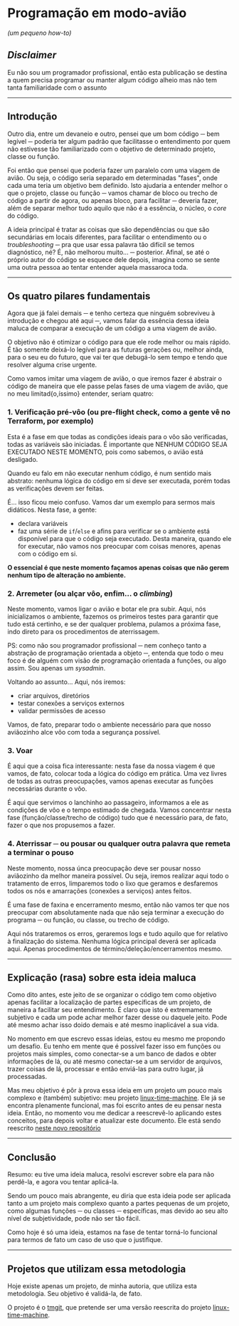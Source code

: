 # Programação em modo-avião
_(um pequeno how-to)_

## _Disclaimer_

Eu não sou um programador profissional, então esta publicação se destina a quem precisa programar ou manter algum código alheio mas não tem tanta familiaridade com o assunto

---

## Introdução

Outro dia, entre um devaneio e outro, pensei que um bom código ─ bem legível ─ poderia ter algum padrão que facilitasse o entendimento por quem não estivesse tão familiarizado com o objetivo de determinado projeto, classe ou função.

Foi então que pensei que poderia fazer um paralelo com uma viagem de avião. Ou seja, o código seria separado em determinadas "fases", onde cada uma teria um objetivo bem definido. Isto ajudaria a entender melhor o que o projeto, classe ou função ─ vamos chamar de bloco ou trecho de código a partir de agora, ou apenas bloco, para facilitar ─ deveria fazer, além de separar melhor tudo aquilo que não é a essência, o núcleo, o _core_ do código. 

A ideia principal é tratar as coisas que são dependências ou que são secundárias em locais diferentes, para facilitar o entendimento ou o _troubleshooting_ ─ pra que usar essa palavra tão difícil se temos diagnóstico, né? É, não melhorou muito... ─ posterior. Afinal, se até o próprio autor do código se esquece dele depois, imagina como se sente uma outra pessoa ao tentar entender aquela massaroca toda.

---

## Os quatro pilares fundamentais

Agora que já falei demais ─ e tenho certeza que ninguém sobreviveu à introdução e chegou até aqui ─, vamos falar da essência dessa ideia maluca de comparar a execução de um código a uma viagem de avião.

O objetivo não é otimizar o código para que ele rode melhor ou mais rápido. É tão somente deixá-lo legível para as futuras gerações ou, melhor ainda, para o seu eu do futuro, que vai ter que debugá-lo sem tempo e tendo que resolver alguma crise urgente.

Como vamos imitar uma viagem de avião, o que iremos fazer é abstrair o código de maneira que ele passe pelas fases de uma viagem de avião, que no meu limitad{o,íssimo} entender, seriam quatro:

### 1. Verificação pré-vôo (ou pre-flight check, como a gente vê no Terraform, por exemplo)

Esta é a fase em que todas as condições ideais para o vôo são verificadas, todas as variáveis são iniciadas. É importante que NENHUM CÓDIGO SEJA EXECUTADO NESTE MOMENTO, pois como sabemos, o avião está desligado.

Quando eu falo em não executar nenhum código, é num sentido mais abstrato: nenhuma lógica do código em si deve ser executada, porém todas as verificações devem ser feitas.

É... isso ficou meio confuso. Vamos dar um exemplo para sermos mais didáticos. Nesta fase, a gente:

- declara variáveis
- faz uma série de `if`/`else` e afins para verificar se o ambiente está disponível para que o código seja executado. Desta maneira, quando ele for executar, não vamos nos preocupar com coisas menores, apenas com o código em si.

**O essencial é que neste momento façamos apenas coisas que não gerem nenhum tipo de alteração no ambiente.**

### 2. Arremeter (ou alçar vôo, enfim... o _climbing_)

Neste momento, vamos ligar o avião e botar ele pra subir. Aqui, nós inicializamos o ambiente, fazemos os primeiros testes para garantir que tudo está certinho, e se der qualquer problema, pulamos a próxima fase, indo direto para os procedimentos de aterrissagem.

PS: como não sou programador profissional ─ nem conheço tanto a abstração de programação orientada a objeto ─, entenda que todo o meu foco é de alguém com visão de programação orientada a funções, ou algo assim. Sou apenas um _sysadmin_.

Voltando ao assunto... Aqui, nós iremos:
- criar arquivos, diretórios
- testar conexões a serviços externos
- validar permissões de acesso

Vamos, de fato, preparar todo o ambiente necessário para que nosso aviãozinho alce vôo com toda a segurança possível.

### 3. Voar

É aqui que a coisa fica interessante: nesta fase da nossa viagem é que vamos, de fato, colocar toda a lógica do código em prática. Uma vez livres de todas as outras preocupações, vamos apenas executar as funções necessárias durante o vôo. 

É aqui que servimos o lanchinho ao passageiro, informamos a ele as condições de vôo e o tempo estimado de chegada. Vamos concentrar nesta fase (função/classe/trecho de código) tudo que é necessário para, de fato, fazer o que nos propusemos a fazer.

### 4. Aterrissar ─ ou pousar ou qualquer outra palavra que remeta a terminar o pouso

Neste momento, nossa únca preocupação deve ser pousar nosso aviãozinho da melhor maneira possível. Ou seja, iremos realizar aqui todo o tratamento de erros, limparemos todo o lixo que geramos e desfaremos todos os nós e amarrações (conexões a serviços) antes feitos.

É uma fase de faxina e encerramento mesmo, então não vamos ter que nos preocupar com absolutamente nada que não seja terminar a execução do programa ─ ou função, ou classe, ou trecho de código.

Aqui nós trataremos os erros, geraremos logs e tudo aquilo que for relativo à finalização do sistema. Nenhuma lógica principal deverá ser aplicada aqui. Apenas procedimentos de término/deleção/encerramentos mesmo.

---

## Explicação (rasa) sobre esta ideia maluca

Como dito antes, este jeito de se organizar o código tem como objetivo apenas facilitar a localização de partes específicas de um projeto, de maneira a facilitar seu entendimento. É claro que isto é extremamente subjetivo e cada um pode achar melhor fazer desse ou daquele jeito. Pode até mesmo achar isso doido demais e até mesmo inaplicável a sua vida.

No momento em que escrevo essas ideias, estou eu mesmo me propondo um desafio. Eu tenho em mente que é possível fazer isso em funções ou projetos mais simples, como conectar-se a um banco de dados e obter informações de lá, ou até mesmo conectar-se a um servidor de arquivos, trazer coisas de lá, processar e então enviá-las para outro lugar, já processadas.

Mas meu objetivo é pôr à prova essa ideia em um projeto um pouco mais complexo e (também) subjetivo: meu projeto [linux-time-machine](github.com/elisboa/linux-time-machine.sh). Ele já se encontra plenamente funcional, mas foi escrito antes de eu pensar nesta ideia. Então, no momento vou me dedicar a reescrevê-lo aplicando estes conceitos, para depois voltar e atualizar este documento. Ele está sendo reescrito [neste novo repositório](https://github.com/elisboa/tmgit)

---

## Conclusão

Resumo: eu tive uma ideia maluca, resolvi escrever sobre ela para não perdê-la, e agora vou tentar aplicá-la.

Sendo um pouco mais abrangente, eu diria que esta ideia pode ser aplicada tanto a um projeto mais complexo quanto a partes pequenas de um projeto, como algumas funções ─ ou classes ─ específicas, mas devido ao seu alto nível de subjetividade, pode não ser tão fácil.

Como hoje é só uma ideia, estamos na fase de tentar torná-lo funcional para termos de fato um caso de uso que o justifique.

---

## Projetos que utilizam essa metodologia

Hoje existe apenas um projeto, de minha autoria, que utiliza esta metodologia. Seu objetivo é validá-la, de fato.

O projeto é o [tmgit](https://github.com/elisboa/tmgit), que pretende ser uma versão reescrita do projeto [linux-time-machine](github.com/elisboa/linux-time-machine.sh).
